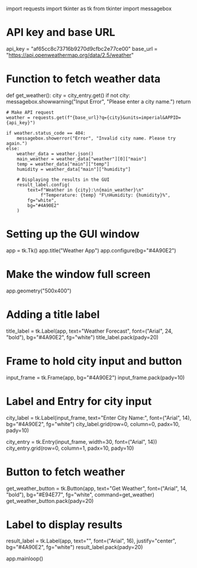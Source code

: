 import requests
import tkinter as tk
from tkinter import messagebox

# API key and base URL
api_key = "af65cc8c73716b9270d9cfbc2e77ce00"
base_url = "https://api.openweathermap.org/data/2.5/weather"

# Function to fetch weather data
def get_weather():
    city = city_entry.get()
    if not city:
        messagebox.showwarning("Input Error", "Please enter a city name.")
        return
    
    # Make API request
    weather = requests.get(f"{base_url}?q={city}&units=imperial&APPID={api_key}")
    
    if weather.status_code == 404:
        messagebox.showerror("Error", "Invalid city name. Please try again.")
    else:
        weather_data = weather.json()
        main_weather = weather_data["weather"][0]["main"]
        temp = weather_data["main"]["temp"]
        humidity = weather_data["main"]["humidity"]
        
        # Displaying the results in the GUI
        result_label.config(
            text=f"Weather in {city}:\n{main_weather}\n"
                 f"Temperature: {temp} °F\nHumidity: {humidity}%",
            fg="white",
            bg="#4A90E2"
        )

# Setting up the GUI window
app = tk.Tk()
app.title("Weather App")
app.configure(bg="#4A90E2")

# Make the window full screen
app.geometry("500x400")

# Adding a title label
title_label = tk.Label(app, text="Weather Forecast", font=("Arial", 24, "bold"), bg="#4A90E2", fg="white")
title_label.pack(pady=20)

# Frame to hold city input and button
input_frame = tk.Frame(app, bg="#4A90E2")
input_frame.pack(pady=10)

# Label and Entry for city input
city_label = tk.Label(input_frame, text="Enter City Name:", font=("Arial", 14), bg="#4A90E2", fg="white")
city_label.grid(row=0, column=0, padx=10, pady=10)

city_entry = tk.Entry(input_frame, width=30, font=("Arial", 14))
city_entry.grid(row=0, column=1, padx=10, pady=10)

# Button to fetch weather
get_weather_button = tk.Button(app, text="Get Weather", font=("Arial", 14, "bold"), bg="#E94E77", fg="white", command=get_weather)
get_weather_button.pack(pady=20)

# Label to display results
result_label = tk.Label(app, text="", font=("Arial", 16), justify="center", bg="#4A90E2", fg="white")
result_label.pack(pady=20)

app.mainloop()
